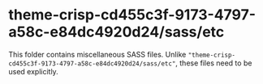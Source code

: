 # theme-crisp-cd455c3f-9173-4797-a58c-e84dc4920d24/sass/etc

This folder contains miscellaneous SASS files. Unlike `"theme-crisp-cd455c3f-9173-4797-a58c-e84dc4920d24/sass/etc"`, these files
need to be used explicitly.
